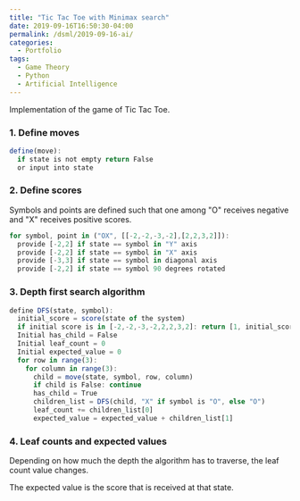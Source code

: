 ```yaml
---
title: "Tic Tac Toe with Minimax search"
date: 2019-09-16T16:50:30-04:00
permalink: /dsml/2019-09-16-ai/
categories:
  - Portfolio
tags:
  - Game Theory
  - Python
  - Artificial Intelligence
---
```

Implementation of the game of Tic Tac Toe.

### 1. Define moves

```javascript
define(move):
  if state is not empty return False
  or input into state
```

### 2. Define scores

Symbols and points are defined such that one among "O" receives negative and "X" receives positive scores.

```javascript
for symbol, point in ("OX", [[-2,-2,-3,-2],[2,2,3,2]]):
  provide [-2,2] if state == symbol in "Y" axis
  provide [-2,2] if state == symbol in "X" axis
  provide [-3,3] if state == symbol in diagonal axis
  provide [-2,2] if state == symbol 90 degrees rotated
```

### 3. Depth first search algorithm

```javascript
define DFS(state, symbol):
  initial_score = score(state of the system)
  if initial score is in [-2,-2,-3,-2,2,2,3,2]: return [1, initial_score]
  Initial has_child = False
  Initial leaf_count = 0
  Initial expected_value = 0
  for row in range(3):
    for column in range(3):
      child = move(state, symbol, row, column)
      if child is False: continue
      has_child = True
      children_list = DFS(child, "X" if symbol is "O", else "O")
      leaf_count += children_list[0]
      expected_value = expected_value + children_list[1]
```

### 4. Leaf counts and expected values

Depending on how much the depth the algorithm has to traverse, the leaf count value changes. 

The expected value is the score that is received at that state.

